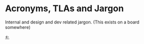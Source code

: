 # Acronyms, TLAs and Jargon

Internal and design and dev related jargon. (This exists on a board somewhere)

[←](readme.md)